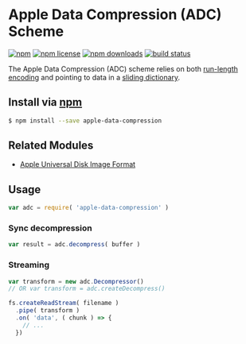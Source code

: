 # Apple Data Compression (ADC) Scheme
[![npm](https://img.shields.io/npm/v/apple-data-compression.svg?style=flat-square)](https://npmjs.com/package/apple-data-compression)
[![npm license](https://img.shields.io/npm/l/apple-data-compression.svg?style=flat-square)](https://npmjs.com/package/apple-data-compression)
[![npm downloads](https://img.shields.io/npm/dm/apple-data-compression.svg?style=flat-square)](https://npmjs.com/package/apple-data-compression)
[![build status](https://img.shields.io/travis/jhermsmeier/node-apple-data-compression/master.svg?style=flat-square)](https://travis-ci.org/jhermsmeier/node-apple-data-compression)

The Apple Data Compression (ADC) scheme relies on both [run-length encoding](https://en.wikipedia.org/wiki/Run-length_encoding)
and pointing to data in a [sliding dictionary](https://en.wikipedia.org/wiki/Dictionary_coder).

## Install via [npm](https://npmjs.com)

```sh
$ npm install --save apple-data-compression
```

## Related Modules

- [Apple Universal Disk Image Format](https://github.com/jhermsmeier/node-udif)

## Usage

```js
var adc = require( 'apple-data-compression' )
```

### Sync decompression

```js
var result = adc.decompress( buffer )
```

### Streaming

```js
var transform = new adc.Decompressor()
// OR var transform = adc.createDecompress()

fs.createReadStream( filename )
  .pipe( transform )
  .on( 'data', ( chunk ) => {
    // ...
  })
```
